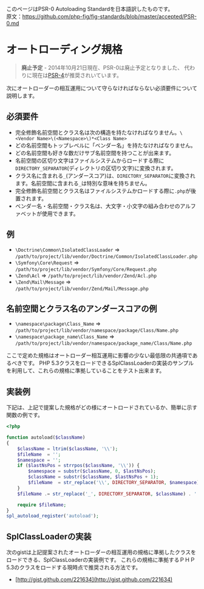 

このページはPSR-0 Autoloading Standardを日本語訳したものです。  
原文：https://github.com/php-fig/fig-standards/blob/master/accepted/PSR-0.md

[PSR-4]: http://www.php-fig.org/psr/psr-4/

オートローディング規格
====================

> **廃止予定** - 2014年10月21日現在、PSR-0は廃止予定となりました、 代わりに現在は[PSR-4][]が推奨されいています。

次にオートローダーの相互運用について守らなければならない必須要件について説明します。

必須要件
---------

* 完全修飾名前空間とクラス名は次の構造を持たなければなりません。`\<Vendor Name>\(<Namespace>\)*<Class Name>`
* どの名前空間もトップレベルに「ベンダー名」を持たなければなりません。
* どの名前空間も好きな数だけサブ名前空間を持つことが出来ます。
* 名前空間の区切り文字はファイルシステムからロードする際に`DIRECTORY_SEPARATOR`(ディレクトリの区切り文字)に変換されます。
* クラス名に含まれる`_`(アンダースコア)は、`DIRECTORY_SEPARATOR`に変換されます。名前空間に含まれる`_`は特別な意味を持ちません。
* 完全修飾名前空間とクラス名はファイルシステムかロードする際に`.php`が後置されます。
* ベンダー名・名前空間・クラス名は、大文字・小文字の組み合わせのアルファベットが使用できます。


例
--------

* `\Doctrine\Common\IsolatedClassLoader` => `/path/to/project/lib/vendor/Doctrine/Common/IsolatedClassLoader.php`
* `\Symfony\Core\Request` => `/path/to/project/lib/vendor/Symfony/Core/Request.php`
* `\Zend\Acl` => `/path/to/project/lib/vendor/Zend/Acl.php`
* `\Zend\Mail\Message` => `/path/to/project/lib/vendor/Zend/Mail/Message.php`

名前空間とクラス名のアンダースコアの例
-----------------------------------------

* `\namespace\package\Class_Name` => `/path/to/project/lib/vendor/namespace/package/Class/Name.php`
* `\namespace\package_name\Class_Name` => `/path/to/project/lib/vendor/namespace/package_name/Class/Name.php`

ここで定めた規格はオートローダー相互運用に影響の少ない最低限の共通項であるべきです。
PHP 5.3クラスをロードできるSplClassLoaderの実装のサンプルを利用して、これらの規格に準拠していることをテスト出来ます。

実装例
----------------------

下記は、上記で提案した規格がどの様にオートロードされているか、簡単に示す関数の例です。

~~~php
<?php

function autoload($className)
{
    $className = ltrim($className, '\\');
    $fileName  = '';
    $namespace = '';
    if ($lastNsPos = strrpos($className, '\\')) {
        $namespace = substr($className, 0, $lastNsPos);
        $className = substr($className, $lastNsPos + 1);
        $fileName  = str_replace('\\', DIRECTORY_SEPARATOR, $namespace) . DIRECTORY_SEPARATOR;
    }
    $fileName .= str_replace('_', DIRECTORY_SEPARATOR, $className) . '.php';

    require $fileName;
}
spl_autoload_register('autoload');
~~~

SplClassLoaderの実装
-----------------------------

次のgistは上記提案されたオートローダーの相互運用の規格に準拠したクラスをロードできる、SplClassLoaderの実装例です。
これらの規格に準拠するＰＨＰ5.3のクラスをロードする現時点で推奨される方法です。

* [http://gist.github.com/221634](http://gist.github.com/221634)
